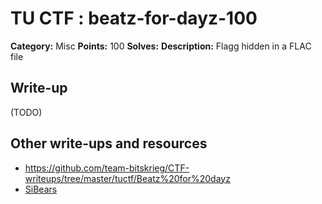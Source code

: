 # TU CTF : beatz-for-dayz-100

**Category:** Misc
**Points:** 100
**Solves:**
**Description:**
Flagg hidden in a FLAC file


## Write-up

(TODO)

## Other write-ups and resources

* https://github.com/team-bitskrieg/CTF-writeups/tree/master/tuctf/Beatz%20for%20dayz
* [SiBears](http://sibears.ru/labs/TUCTF-2016-Beatz-for-dayz/)
